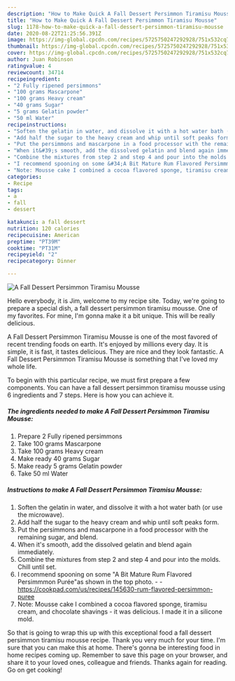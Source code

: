 ```yaml
---
description: "How to Make Quick A Fall Dessert Persimmon Tiramisu Mousse"
title: "How to Make Quick A Fall Dessert Persimmon Tiramisu Mousse"
slug: 1178-how-to-make-quick-a-fall-dessert-persimmon-tiramisu-mousse
date: 2020-08-22T21:25:56.391Z
image: https://img-global.cpcdn.com/recipes/5725750247292928/751x532cq70/a-fall-dessert-persimmon-tiramisu-mousse-recipe-main-photo.jpg
thumbnail: https://img-global.cpcdn.com/recipes/5725750247292928/751x532cq70/a-fall-dessert-persimmon-tiramisu-mousse-recipe-main-photo.jpg
cover: https://img-global.cpcdn.com/recipes/5725750247292928/751x532cq70/a-fall-dessert-persimmon-tiramisu-mousse-recipe-main-photo.jpg
author: Juan Robinson
ratingvalue: 4
reviewcount: 34714
recipeingredient:
- "2 Fully ripened persimmons"
- "100 grams Mascarpone"
- "100 grams Heavy cream"
- "40 grams Sugar"
- "5 grams Gelatin powder"
- "50 ml Water"
recipeinstructions:
- "Soften the gelatin in water, and dissolve it with a hot water bath (or use the microwave)."
- "Add half the sugar to the heavy cream and whip until soft peaks form."
- "Put the persimmons and mascarpone in a food processor with the remaining sugar, and blend."
- "When it&#39;s smooth, add the dissolved gelatin and blend again immediately."
- "Combine the mixtures from step 2 and step 4 and pour into the molds. Chill until set."
- "I recommend spooning on some &#34;A Bit Mature Rum Flavored Persimmmon Purée&#34;as shown in the top photo.  https://cookpad.com/us/recipes/145630-rum-flavored-persimmon-puree"
- "Note: Mousse cake I combined a cocoa flavored sponge, tiramisu cream, and chocolate shavings - it was delicious. I made it in a silicone mold."
categories:
- Recipe
tags:
- a
- fall
- dessert

katakunci: a fall dessert 
nutrition: 120 calories
recipecuisine: American
preptime: "PT39M"
cooktime: "PT31M"
recipeyield: "2"
recipecategory: Dinner

---
```



![A Fall Dessert Persimmon Tiramisu Mousse](https://img-global.cpcdn.com/recipes/5725750247292928/751x532cq70/a-fall-dessert-persimmon-tiramisu-mousse-recipe-main-photo.jpg)

Hello everybody, it is Jim, welcome to my recipe site. Today, we're going to prepare a special dish, a fall dessert persimmon tiramisu mousse. One of my favorites. For mine, I'm gonna make it a bit unique. This will be really delicious.



A Fall Dessert Persimmon Tiramisu Mousse is one of the most favored of recent trending foods on earth. It's enjoyed by millions every day. It is simple, it is fast, it tastes delicious. They are nice and they look fantastic. A Fall Dessert Persimmon Tiramisu Mousse is something that I've loved my whole life.


To begin with this particular recipe, we must first prepare a few components. You can have a fall dessert persimmon tiramisu mousse using 6 ingredients and 7 steps. Here is how you can achieve it.

<!--inarticleads1-->

##### The ingredients needed to make A Fall Dessert Persimmon Tiramisu Mousse:

1. Prepare 2 Fully ripened persimmons
1. Take 100 grams Mascarpone
1. Take 100 grams Heavy cream
1. Make ready 40 grams Sugar
1. Make ready 5 grams Gelatin powder
1. Take 50 ml Water




<!--inarticleads2-->

##### Instructions to make A Fall Dessert Persimmon Tiramisu Mousse:

1. Soften the gelatin in water, and dissolve it with a hot water bath (or use the microwave).
1. Add half the sugar to the heavy cream and whip until soft peaks form.
1. Put the persimmons and mascarpone in a food processor with the remaining sugar, and blend.
1. When it&#39;s smooth, add the dissolved gelatin and blend again immediately.
1. Combine the mixtures from step 2 and step 4 and pour into the molds. Chill until set.
1. I recommend spooning on some &#34;A Bit Mature Rum Flavored Persimmmon Purée&#34;as shown in the top photo. -  - https://cookpad.com/us/recipes/145630-rum-flavored-persimmon-puree
1. Note: Mousse cake I combined a cocoa flavored sponge, tiramisu cream, and chocolate shavings - it was delicious. I made it in a silicone mold.




So that is going to wrap this up with this exceptional food a fall dessert persimmon tiramisu mousse recipe. Thank you very much for your time. I'm sure that you can make this at home. There's gonna be interesting food in home recipes coming up. Remember to save this page on your browser, and share it to your loved ones, colleague and friends. Thanks again for reading. Go on get cooking!
